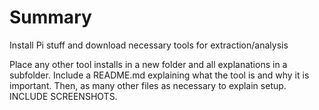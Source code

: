 # Summary
Install Pi stuff and download necessary tools for extraction/analysis

Place any other tool installs in a new folder and all explanations in a subfolder. Include a README.md explaining what the tool is and why it is important. Then, as many other files as necessary to explain setup. INCLUDE SCREENSHOTS.
